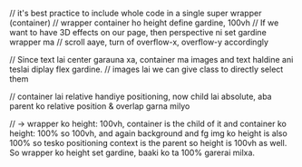 // it's best practice to include whole code in a single super wrapper (container)
// wrapper container ho height define gardine, 100vh
// If we want to have 3D effects on our page, then perspective ni set gardine wrapper ma
// scroll aaye, turn of overflow-x, overflow-y accordingly

// Since text lai center garauna xa, container ma images and text haldine ani teslai diplay flex gardine.
// images lai we can give class to directly select them

// container lai relative handiye positioning, now child lai absolute, aba parent ko relative position & overlap garna milyo

// -> wrapper ko height: 100vh, container is the child of it and container ko height: 100% so 100vh, and again background and fg img ko height is also 100% so tesko positioning context is the parent so height is 100vh as well. So wrapper ko height set gardine, baaki ko ta 100% garerai milxa.
